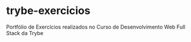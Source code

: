 # trybe-exercicios
Portfólio de Exercícios realizados no Curso de Desenvolvimento Web Full Stack da Trybe
